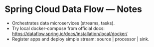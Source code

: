 # Spring Cloud Data Flow — Notes
- Orchestrates data microservices (streams, tasks).
- Try local docker-compose from official docs:
  https://dataflow.spring.io/docs/installation/local/docker/
- Register apps and deploy simple stream: source | processor | sink.

